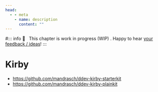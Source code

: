 ```yaml
---
head:
  - - meta
    - name: description
      content: ""
---
```


#::: info
🚧 &nbsp; This chapter is work in progress (WIP) . Happy to hear [your feedback / ideas](https://github.com/mandrasch/my-ddev-lab/issues)!
:::

# Kirby

- https://github.com/mandrasch/ddev-kirby-starterkit
- https://github.com/mandrasch/ddev-kirby-plainkit
